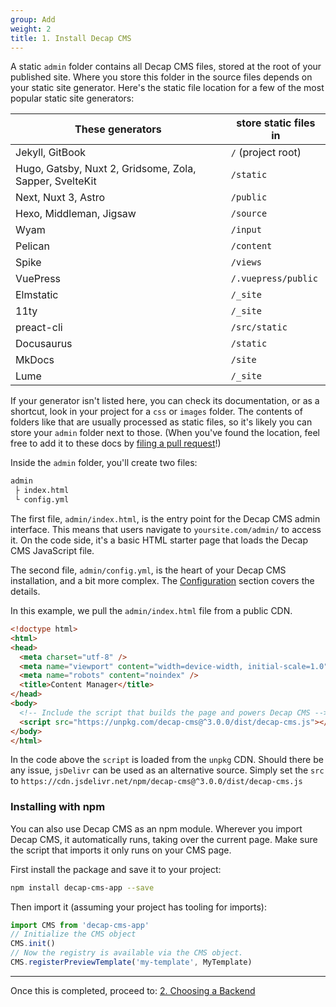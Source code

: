```yaml
---
group: Add
weight: 2
title: 1. Install Decap CMS
---
```


A static `admin` folder contains all Decap CMS files, stored at the root of your published site. Where you store this folder in the source files depends on your static site generator. Here's the static file location for a few of the most popular static site generators:

| These generators                                        | store static files in |
| ------------------------------------------------------- | --------------------- |
| Jekyll, GitBook                                         | `/` (project root)    |
| Hugo, Gatsby, Nuxt 2, Gridsome, Zola, Sapper, SvelteKit | `/static`             |
| Next, Nuxt 3, Astro                                     | `/public`             |
| Hexo, Middleman, Jigsaw                                 | `/source`             |
| Wyam                                                    | `/input`              |
| Pelican                                                 | `/content`            |
| Spike                                                   | `/views`              |
| VuePress                                                | `/.vuepress/public`   |
| Elmstatic                                               | `/_site`              |
| 11ty                                                    | `/_site`              |
| preact-cli                                              | `/src/static`         |
| Docusaurus                                              | `/static`             |
| MkDocs                                                  | `/site`               |
| Lume                                                    | `/_site`              |

If your generator isn't listed here, you can check its documentation, or as a shortcut, look in your project for a `css` or `images` folder. The contents of folders like that are usually processed as static files, so it's likely you can store your `admin` folder next to those. (When you've found the location, feel free to add it to these docs by [filing a pull request](https://github.com/decaporg/decap-cms/blob/master/CONTRIBUTING.md#pull-requests)!)

Inside the `admin` folder, you'll create two files:

```bash
admin
 ├ index.html
 └ config.yml
```

The first file, `admin/index.html`, is the entry point for the Decap CMS admin interface. This means that users navigate to `yoursite.com/admin/` to access it. On the code side, it's a basic HTML starter page that loads the Decap CMS JavaScript file.

The second file, `admin/config.yml`, is the heart of your Decap CMS installation, and a bit more complex. The [Configuration](#configuration) section covers the details.

In this example, we pull the `admin/index.html` file from a public CDN.

```html
<!doctype html>
<html>
<head>
  <meta charset="utf-8" />
  <meta name="viewport" content="width=device-width, initial-scale=1.0" />
  <meta name="robots" content="noindex" />
  <title>Content Manager</title>
</head>
<body>
  <!-- Include the script that builds the page and powers Decap CMS -->
  <script src="https://unpkg.com/decap-cms@^3.0.0/dist/decap-cms.js"></script>
</body>
</html>
```

In the code above the `script` is loaded from the `unpkg` CDN. Should there be any issue, `jsDelivr` can be used as an alternative source. Simply set the `src` to `https://cdn.jsdelivr.net/npm/decap-cms@^3.0.0/dist/decap-cms.js`

### Installing with npm

You can also use Decap CMS as an npm module. Wherever you import Decap CMS, it automatically runs, taking over the current page. Make sure the script that imports it only runs on your CMS page.

First install the package and save it to your project:

```bash
npm install decap-cms-app --save
```

Then import it (assuming your project has tooling for imports):

```js
import CMS from 'decap-cms-app'
// Initialize the CMS object
CMS.init()
// Now the registry is available via the CMS object.
CMS.registerPreviewTemplate('my-template', MyTemplate)
```

---

<p>
    Once this is completed, proceed to: <a href="/docs/choosing-a-backend/" class="button">2. Choosing a Backend</a>
</p>
